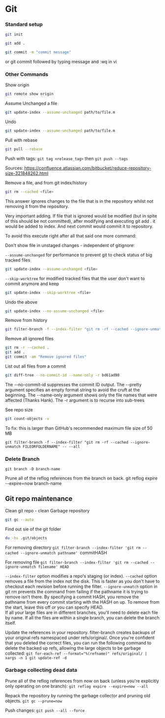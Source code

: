 # Git

### Standard setup

```bash
git init

git add .
```

```bash
git commit -m "commit message"
```

or git commit followed by typing message and :wq in vi

### Other Commands

Show origin
```bash
git remote show origin
```

Assume Unchanged a file
```bash
git update-index --assume-unchanged path/to/file.m
```

Undo
```bash
git update-index --assume-unchanged path/to/file.m
```

Pull with rebase
```bash
git pull --rebase
```

Push with tags:
```git tag <release_tag>```
then
```git push --tags```


Sources: https://confluence.atlassian.com/bitbucket/reduce-repository-size-321848262.html


Remove a file, and from git index/history
```bash
git rm --cached <file>
```
This answer ignores changes to the file that is in the repository whilst not removing it from the repository.

Very important adding. If file that is ignored would be modified (but in spite of this should be not committed), after modifying and executing git add . it would be added to index. And next commit would commit it to repository.

To avoid this execute right after all that said one more command:

Don't show file in unstaged changes - independent of gitignore:

```--assume-unchanged``` for performance to prevent git to check status of big tracked files
```bash
git update-index --assume-unchanged <file>
```

```--skip-worktree``` for modified tracked files that the user don't want to commit anymore and keep
```bash
git update-index --skip-worktree <file>
```

Undo the above
```bash
git update-index --no-assume-unchanged <file>
```


Remove from history
```bash
git filter-branch -f --index-filter "git rm -rf --cached --ignore-unmatch public/wp-content/uploads.zip" -- --all
```


Remove all ignored files
```bash
git rm -r --cached . 
git add .
git commit -am "Remove ignored files"
```

List out all files from a commit
```bash
git diff-tree --no-commit-id --name-only -r bd61ad98
```

The --no-commit-id suppresses the commit ID output.
The --pretty argument specifies an empty format string to avoid the cruft at the beginning.
The --name-only argument shows only the file names that were affected (Thanks Hank).
The -r argument is to recurse into sub-trees


See repo size
```bash
git count-objects -v 
```

To fix: this is larger than GitHub's recommended maximum file size of 50 MB
```
git filter-branch -f --index-filter "git rm -rf --cached --ignore-unmatch FILEORFOLDERNAME" -- --all
```

### Delete Branch
```git branch -D branch-name```

Prune all of the reflog references from the branch on back.
git reflog expire --expire=now branch-name

## Git repo maintenance

Clean git repo - clean Garbage repository
```bash
git gc --auto
```

Find out sie of the git folder
```bash
du -hs .git/objects
```

For removing directory
```git filter-branch --index-filter 'git rm --cached --ignore-unmatch pathname' ```commitHASH

For removing file
```git filter-branch --index-filter 'git rm --cached --ignore-unmatch filename' HEAD```


```--index-filter``` option modifies a repo's staging (or index).
```--cached``` option removes a file from the index not the disk.  This is faster as you don't have to checkout each revision before running the filter. 
```--ignore-unmatch``` option in git rm prevents the command from failing if the pathname it is trying to remove isn't there. 
By specifying a commit HASH, you remove the pathname from every commit starting with the HASH on up.  To remove from the start, leave this off or you can specify HEAD.  
If all your large files are in different branches, you'll need to delete each file by name. If all the files are within a single branch,  you can delete the branch itself.


Update the references in your repository. filter-branch creates backups of your original refs namespaced under refs/original/. Once you're confident that you deleted the correct files, you can run the following command to delete the backed up refs, allowing the large objects to be garbage collected:
```git for-each-ref --format="%(refname)" refs/original/ | xargs -n 1 git update-ref -d```


### Garbage collecting dead data

Prune all of the reflog references from now on back (unless you're explicitly only operating on one branch):
```git reflog expire --expire=now --all```

Repack the repository by running the garbage collector and pruning old objects.
```git gc --prune=now```

Push changes:
```git push --all --force```


